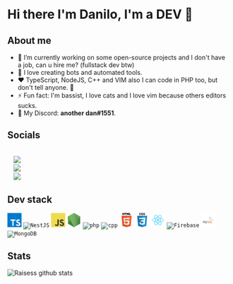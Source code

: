 # Hi there I'm Danilo, I'm a DEV 👋

## About me

- 🔭 I’m currently working on some open-source projects and I don't have a job, can u hire me? (fullstack dev btw)
- 🤖 I love creating bots and automated tools.
- ❤️ TypeScript, NodeJS, C++ and VIM also I can code in PHP too, but don't tell anyone. 🤫
- ⚡ Fun fact: I'm bassist, I love cats and I love vim because others editors sucks.
- 📩 My Discord: **another dan#1551**.

## Socials

<code>
  <a href="https://www.instagram.com/danillu1_/" target="_blank"><img height="30" src="https://image.flaticon.com/icons/svg/174/174855.svg"></a> 
  <a href="https://twitter.com/danill1_" target="_blank"><img height="30" src="https://image.flaticon.com/icons/svg/733/733579.svg"></a>
  <a href="https://www.linkedin.com/in/danilo-santana-20a6431b1/" target="_blank"><img height="30" src="https://image.flaticon.com/icons/svg/733/733561.svg"></a>
</code>

## Dev stack

<code><img height="32" src="https://raw.githubusercontent.com/github/explore/80688e429a7d4ef2fca1e82350fe8e3517d3494d/topics/typescript/typescript.png" alt="Typescript"/></code>
<code><img height="32" src="https://docs.nestjs.com/assets/logo-small.svg" alt="NestJS"/></code>
<code><img height="32" src="https://raw.githubusercontent.com/github/explore/80688e429a7d4ef2fca1e82350fe8e3517d3494d/topics/javascript/javascript.png" alt="Javascript"/></code>
<code><img height="32" src="https://raw.githubusercontent.com/github/explore/80688e429a7d4ef2fca1e82350fe8e3517d3494d/topics/nodejs/nodejs.png" alt="Nodejs"/></code>
<code><img height="32" src="https://cdn.iconscout.com/icon/free/png-512/php-2038871-1720084.png" alt="php"/></code>
<code><img height="32" src="https://upload.wikimedia.org/wikipedia/commons/thumb/1/18/ISO_C%2B%2B_Logo.svg/306px-ISO_C%2B%2B_Logo.svg.png" alt="cpp"/></code>
<code><img height="32" src="https://raw.githubusercontent.com/github/explore/80688e429a7d4ef2fca1e82350fe8e3517d3494d/topics/html/html.png" alt="HTML5"/></code>
<code><img height="32" src="https://raw.githubusercontent.com/github/explore/80688e429a7d4ef2fca1e82350fe8e3517d3494d/topics/css/css.png" alt="CSS"/></code>
<code><img height="32" src="https://raw.githubusercontent.com/github/explore/80688e429a7d4ef2fca1e82350fe8e3517d3494d/topics/react/react.png" alt="React"/></code>
<code><img height="32" src="https://img.icons8.com/color/452/firebase.png" alt="Firebase"/></code>
<code><img height="32" src="https://raw.githubusercontent.com/github/explore/80688e429a7d4ef2fca1e82350fe8e3517d3494d/topics/mysql/mysql.png" alt="MySQL"/></code>
<code><img height="32" src="https://external-content.duckduckgo.com/iu/?u=https%3A%2F%2Fsmyl.es%2Fwurdp%2Fassets%2Fmongodb.png&f=1&nofb=1" alt="MongoDB"/></code>

## Stats

![Raisess github stats](https://github-readme-stats.vercel.app/api?username=Raisess&count_private=true&show_icons=true&theme=onedark)
